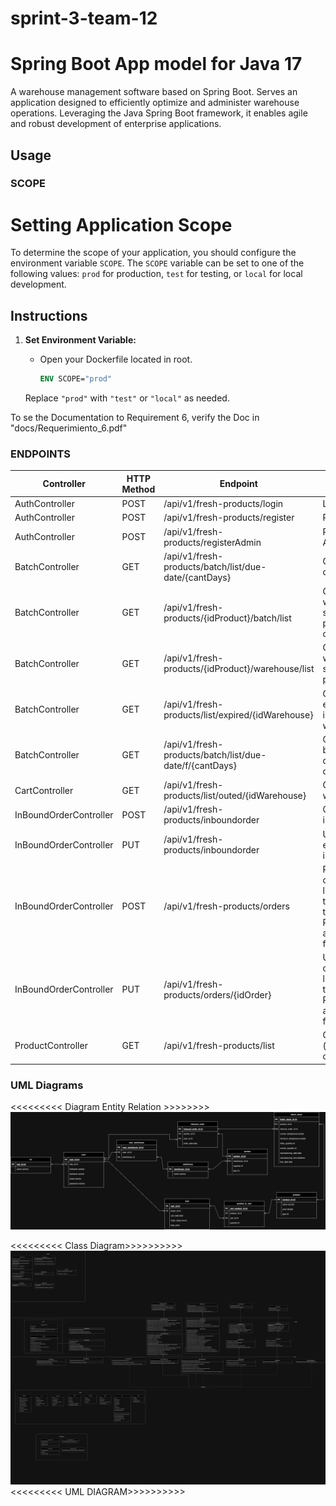 # sprint-3-team-12

# Spring Boot App model for Java 17

A warehouse management software based on Spring Boot. Serves an application designed to efficiently optimize and administer warehouse operations. Leveraging the Java Spring Boot framework, it enables agile and robust development of enterprise applications.

## Usage

### SCOPE

# Setting Application Scope

To determine the scope of your application, you should configure the environment variable `SCOPE`. The `SCOPE` variable can be set to one of the following values: `prod` for production, `test` for testing, or `local` for local development.

## Instructions

1. **Set Environment Variable:**
    - Open your Dockerfile located in root.

      ```Dockerfile
      ENV SCOPE="prod"
      ```

   Replace `"prod"` with `"test"` or `"local"` as needed.

To se the Documentation to Requirement 6, verify the Doc in "docs/Requerimiento_6.pdf"
### ENDPOINTS

| Controller             | HTTP Method | Endpoint                                                | Description                                                                                          |
|------------------------|-------------|---------------------------------------------------------|------------------------------------------------------------------------------------------------------|
| AuthController         | POST        | /api/v1/fresh-products/login                            | Login                                                                                                |
| AuthController         | POST        | /api/v1/fresh-products/register                         | Register                                                                                             |
| AuthController         | POST        | /api/v1/fresh-products/registerAdmin                    | Register Admin                                                                                       |
| BatchController        | GET         | /api/v1/fresh-products/batch/list/due-date/{cantDays}   | Get batches due by days                                                                              |
| BatchController        | GET         | /api/v1/fresh-products/{idProduct}/batch/list           | Get warehouse stock by product ID ordered                                                            |
| BatchController        | GET         | /api/v1/fresh-products/{idProduct}/warehouse/list       | Get all warehouse stock by product ID                                                                |
| BatchController        | GET         | /api/v1/fresh-products/list/expired/{idWarehouse}       | Get the expired batch in an existent warehouse                                                       |
| BatchController        | GET         | /api/v1/fresh-products/batch/list/due-date/f/{cantDays} | Get due batches by days and category                                                                 |
| CartController         | GET         | /api/v1/fresh-products/list/outed/{idWarehouse}         | Get batches without stock                                                                            |
| InBoundOrderController | POST        | /api/v1/fresh-products/inboundorder                     | Create a new inbound order                                                                           |
| InBoundOrderController | PUT         | /api/v1/fresh-products/inboundorder                     | Update an existing inbound order                                                                     |
| InBoundOrderController | POST        | /api/v1/fresh-products/orders                           | Register an order with the list of products that make up the PurchaseOrder and calculate final price |
| InBoundOrderController | PUT         | /api/v1/fresh-products/orders/{idOrder}                 | Update an order with the list of products that take the PurchaseOrder and calculate final price      |
| ProductController      | GET         | /api/v1/fresh-products/list                             | Get products (optional: by category)                                                                 |

### UML Diagrams

<<<<<<<<< Diagram Entity Relation >>>>>>>>
![UML Diagram](./docs/DER_Sprint3.png)

<<<<<<<<< Class Diagram>>>>>>>>>>
![UML Diagram](./docs/Diagrama_de_Clases.png)
<<<<<<<<< UML DIAGRAM>>>>>>>>>>
